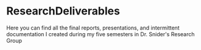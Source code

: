 # ResearchDeliverables
Here you can find all the final reports, presentations, and intermittent documentation I created during my five semesters in Dr. Snider's Research Group
